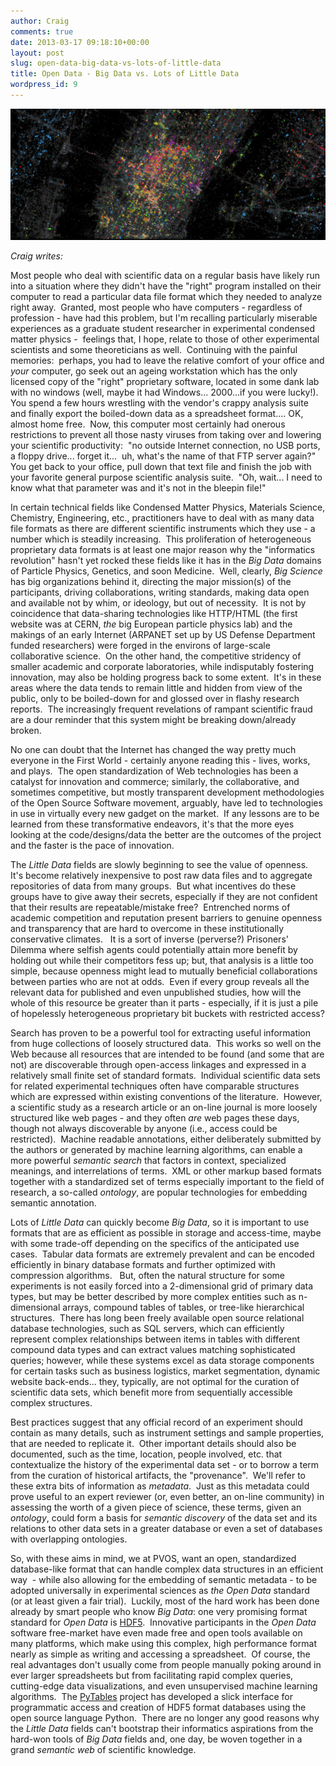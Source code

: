 ```yaml
---
author: Craig
comments: true
date: 2013-03-17 09:18:10+00:00
layout: post
slug: open-data-big-data-vs-lots-of-little-data
title: Open Data - Big Data vs. Lots of Little Data
wordpress_id: 9
---
```


[![twittermap](/assets/twittermap.png)](http://www.theatlanticcities.com/technology/2013/02/twitter-data-use-day-mapping-lanugages-new-york-city/4784/)


<i>Craig writes:</i>

Most people who deal with scientific data on a regular basis have likely run into a situation where they didn't have the "right" program installed on their computer to read a particular data file format which they needed to analyze right away.  Granted, most people who have computers - regardless of profession - have had this problem, but I'm recalling particularly miserable experiences as a graduate student researcher in experimental condensed matter physics -  feelings that, I hope, relate to those of other experimental scientists and some theoreticians as well.  Continuing with the painful memories:  perhaps, you had to leave the relative comfort of your office and _your_ computer, go seek out an ageing workstation which has the only licensed copy of the "right" proprietary software, located in some dank lab with no windows (well, maybe it had Windows... 2000...if you were lucky!).  You spend a few hours wrestling with the vendor's crappy analysis suite and finally export the boiled-down data as a spreadsheet format.... OK, almost home free.  Now, this computer most certainly had onerous restrictions to prevent all those nasty viruses from taking over and lowering your scientific productivity:  "no outside Internet connection, no USB ports, a floppy drive... forget it...  uh, what's the name of that FTP server again?"  You get back to your office, pull down that text file and finish the job with your favorite general purpose scientific analysis suite.  "Oh, wait... I need to know what that parameter was and it's not in the bleepin file!"

In certain technical fields like Condensed Matter Physics, Materials Science, Chemistry, Engineering, etc., practitioners have to deal with as many data file formats as there are different scientific instruments which they use - a number which is steadily increasing.  This proliferation of heterogeneous proprietary data formats is at least one major reason why the "informatics revolution" hasn't yet rocked these fields like it has in the _Big Data_ domains of Particle Physics, Genetics, and soon Medicine.  Well, clearly, _Big Science_ has big organizations behind it, directing the major mission(s) of the participants, driving collaborations, writing standards, making data open and available not by whim, or ideology, but out of necessity.  It is not by coincidence that data-sharing technologies like HTTP/HTML (the first website was at CERN, _the_ big European particle physics lab) and the makings of an early Internet (ARPANET set up by US Defense Department funded researchers) were forged in the environs of large-scale collaborative science.  On the other hand, the competitive stridency of smaller academic and corporate laboratories, while indisputably fostering innovation, may also be holding progress back to some extent.  It's in these areas where the data tends to remain little and hidden from view of the public, only to be boiled-down for and glossed over in flashy research reports.  The increasingly frequent revelations of rampant scientific fraud are a dour reminder that this system might be breaking down/already broken.

No one can doubt that the Internet has changed the way pretty much everyone in the First World - certainly anyone reading this - lives, works, and plays.  The open standardization of Web technologies has been a catalyst for innovation and commerce; similarly, the collaborative, and sometimes competitive, but mostly transparent development methodologies of the Open Source Software movement, arguably, have led to technologies in use in virtually every new gadget on the market.  If any lessons are to be learned from these transformative endeavors, it's that the more eyes looking at the code/designs/data the better are the outcomes of the project and the faster is the pace of innovation.

The _Little Data_ fields are slowly beginning to see the value of openness.  It's become relatively inexpensive to post raw data files and to aggregate repositories of data from many groups.  But what incentives do these groups have to give away their secrets, especially if they are not confident that their results are repeatable/mistake free?  Entrenched norms of academic competition and reputation present barriers to genuine openness and transparency that are hard to overcome in these institutionally conservative climates.   It is a sort of inverse (perverse?) Prisoners' Dilemma where selfish agents could potentially attain more benefit by holding out while their competitors fess up; but, that analysis is a little too simple, because openness might lead to mutually beneficial collaborations between parties who are not at odds.  Even if every group reveals all the relevant data for published and even unpublished studies, how will the whole of this resource be greater than it parts - especially, if it is just a pile of hopelessly heterogeneous proprietary bit buckets with restricted access?

Search has proven to be a powerful tool for extracting useful information from huge collections of loosely structured data.  This works so well on the Web because all resources that are intended to be found (and some that are not) are discoverable through open-access linkages and expressed in a relatively small finite set of standard formats.  Individual scientific data sets for related experimental techniques often have comparable structures which are expressed within existing conventions of the literature.  However, a scientific study as a research article or an on-line journal is more loosely structured like web pages - and they often _are_ web pages these days, though not always discoverable by anyone (i.e., access could be restricted).  Machine readable annotations, either deliberately submitted by the authors or generated by machine learning algorithms, can enable a more powerful _semantic search_ that factors in context, specialized meanings, and interrelations of terms.  XML or other markup based formats together with a standardized set of terms especially important to the field of research, a so-called _ontology_, are popular technologies for embedding semantic annotation.

Lots of _Little Data_ can quickly become _Big Data_, so it is important to use formats that are as efficient as possible in storage and access-time, maybe with some trade-off depending on the specifics of the anticipated use cases.  Tabular data formats are extremely prevalent and can be encoded efficiently in binary database formats and further optimized with compression algorithms.   But, often the natural structure for some experiments is not easily forced into a 2-dimensional grid of primary data types, but may be better described by more complex entities such as n-dimensional arrays, compound tables of tables, or tree-like hierarchical structures.  There has long been freely available open source relational database technologies, such as SQL servers, which can efficiently represent complex relationships between items in tables with different compound data types and can extract values matching sophisticated queries; however, while these systems excel as data storage components for certain tasks such as business logistics, market segmentation, dynamic website back-ends... they, typically, are not optimal for the curation of scientific data sets, which benefit more from sequentially accessible complex structures.

Best practices suggest that any official record of an experiment should contain as many details, such as instrument settings and sample properties, that are needed to replicate it.  Other important details should also be documented, such as the time, location, people involved, etc. that contextualize the history of the experimental data set - or to borrow a term from the curation of historical artifacts, the "provenance".  We'll refer to these extra bits of information as _metadata_.  Just as this metadata could prove useful to an expert reviewer (or, even better, an on-line community) in assessing the worth of a given piece of science, these terms, given an _ontology_, could form a basis for _semantic discovery_ of the data set and its relations to other data sets in a greater database or even a set of databases with overlapping ontologies.

So, with these aims in mind, we at PVOS, want an open, standardized database-like format that can handle complex data structures in an efficient way  - while also allowing for the embedding of semantic metadata - to be adopted universally in experimental sciences as _the_ _Open Data_ standard  (or at least given a fair trial).  Luckily, most of the hard work has been done already by smart people who know _Big Data_: one very promising format standard for _Open Data_ is [HDF5](http://www.hdfgroup.org/HDF5/).  Innovative participants in the _Open Data_ software free-market have even made free and open tools available on many platforms, which make using this complex, high performance format nearly as simple as writing and accessing a spreadsheet.  Of course, the real advantages don't usually come from people manually poking around in ever larger spreadsheets but from facilitating rapid complex queries, cutting-edge data visualizations, and even unsupervised machine learning algorithms.  The [PyTables](http://www.pytables.org/) project has developed a slick interface for programmatic access and creation of HDF5 format databases using the open source language Python.  There are no longer any good reasons why the _Little Data_ fields can't bootstrap their informatics aspirations from the hard-won tools of _Big Data_ fields and, one day, be woven together in a grand _semantic web_ of scientific knowledge.


